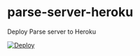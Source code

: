 # parse-server-heroku

Deploy Parse server to Heroku

[![Deploy](https://www.herokucdn.com/deploy/button.svg)](https://heroku.com/deploy)
